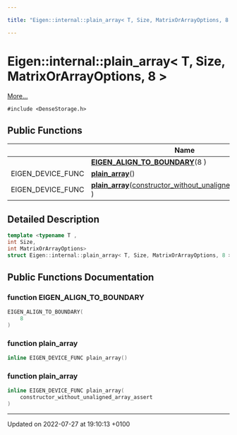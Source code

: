 ```yaml
---

title: "Eigen::internal::plain_array< T, Size, MatrixOrArrayOptions, 8 >"

---
```


# Eigen::internal::plain_array< T, Size, MatrixOrArrayOptions, 8 >



 [More...](#detailed-description)


`#include <DenseStorage.h>`

## Public Functions

|                | Name           |
| -------------- | -------------- |
| | **[EIGEN_ALIGN_TO_BOUNDARY](http://example.org/classes/structeigen_1_1internal_1_1plain__array_3_01t_00_01size_00_01matrixorarrayoptions_00_018_01_4/#function-eigen-align-to-boundary)**(8 ) |
| EIGEN_DEVICE_FUNC | **[plain_array](http://example.org/classes/structeigen_1_1internal_1_1plain__array_3_01t_00_01size_00_01matrixorarrayoptions_00_018_01_4/#function-plain-array)**() |
| EIGEN_DEVICE_FUNC | **[plain_array](http://example.org/classes/structeigen_1_1internal_1_1plain__array_3_01t_00_01size_00_01matrixorarrayoptions_00_018_01_4/#function-plain-array)**(<a href="http://example.org/classes/structeigen_1_1internal_1_1constructor__without__unaligned__array__assert/">constructor_without_unaligned_array_assert</a> ) |

## Detailed Description

```cpp
template <typename T ,
int Size,
int MatrixOrArrayOptions>
struct Eigen::internal::plain_array< T, Size, MatrixOrArrayOptions, 8 >;
```

## Public Functions Documentation

### function EIGEN_ALIGN_TO_BOUNDARY

```cpp
EIGEN_ALIGN_TO_BOUNDARY(
    8 
)
```


### function plain_array

```cpp
inline EIGEN_DEVICE_FUNC plain_array()
```


### function plain_array

```cpp
inline EIGEN_DEVICE_FUNC plain_array(
    constructor_without_unaligned_array_assert 
)
```


-------------------------------

Updated on 2022-07-27 at 19:10:13 +0100
